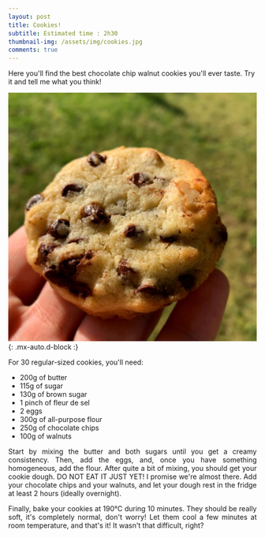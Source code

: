 ```yaml
---
layout: post
title: Cookies!
subtitle: Estimated time : 2h30
thumbnail-img: /assets/img/cookies.jpg
comments: true
---
```


Here you'll find the best chocolate chip walnut cookies you'll ever taste. Try it and tell me what you think!

![Cookies](/assets/img/cookies.jpg){: .mx-auto.d-block :}

For 30 regular-sized cookies, you'll need:

- 200g of butter
- 115g of sugar
- 130g of brown sugar 
- 1 pinch of fleur de sel
- 2 eggs
- 300g of all-purpose flour
- 250g of chocolate chips
- 100g of walnuts

<div style="text-align: justify">
<p> Start by mixing the butter and both sugars until you get a creamy consistency. Then, add the eggs, and, once you have something homogeneous, add the flour. After quite a bit of mixing, you should get your cookie dough. DO NOT EAT IT JUST YET! I promise we're almost there. Add your chocolate chips and your walnuts, and let your dough rest in the fridge at least 2 hours (ideally overnight). </p>
<p> Finally, bake your cookies at 190°C during 10 minutes. They should be really soft, it's completely normal, don't worry! Let them cool a few minutes at room temperature, and that's it! It wasn't that difficult, right? </p>
</div>
